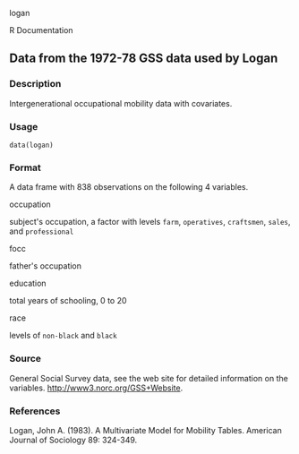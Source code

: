 logan

R Documentation

## Data from the 1972-78 GSS data used by Logan

### Description

Intergenerational occupational mobility data with covariates.

### Usage

    data(logan)

### Format

A data frame with 838 observations on the following 4 variables.

occupation

subject's occupation, a factor with levels `farm`, `operatives`, `craftsmen`,
`sales`, and `professional`

focc

father's occupation

education

total years of schooling, 0 to 20

race

levels of `non-black` and `black`

### Source

General Social Survey data, see the web site for detailed information on the
variables. <http://www3.norc.org/GSS+Website>.

### References

Logan, John A. (1983). A Multivariate Model for Mobility Tables. American
Journal of Sociology 89: 324-349.

